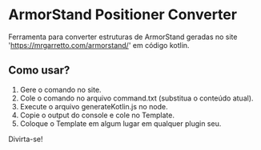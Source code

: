 # ArmorStand Positioner Converter

Ferramenta para converter estruturas de ArmorStand geradas no site 'https://mrgarretto.com/armorstand/' em código kotlin.

## Como usar?

1. Gere o comando no site.
2. Cole o comando no arquivo command.txt (substitua o conteúdo atual).
3. Execute o arquivo generateKotlin.js no node.
4. Copie o output do console e cole no Template.
5. Coloque o Template em algum lugar em qualquer plugin seu.

Divirta-se!